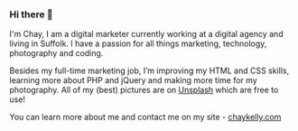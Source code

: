 ### Hi there 👋

I'm Chay, I am a digital marketer currently working at a digital agency and living in Suffolk. I have a passion for all things marketing, technology, photography and coding.

Besides my full-time marketing job, I’m improving my HTML and CSS skills, learning more about PHP and jQuery and making more time for my photography. All of my (best) pictures are on [Unsplash](https://https://unsplash.com/@chaykelly_/) which are free to use!

You can learn more about me and contact me on my site - [chaykelly.com](https://chaykelly.com/)


<!--
**ChayKelly/chaykelly** is a ✨ _special_ ✨ repository because its `README.md` (this file) appears on your GitHub profile.

Here are some ideas to get you started:

- 🔭 I’m currently working on ...
- 🌱 I’m currently learning ...
- 👯 I’m looking to collaborate on ...
- 🤔 I’m looking for help with ...
- 💬 Ask me about ...
- 📫 How to reach me: ...
- 😄 Pronouns: ...
- ⚡ Fun fact: ...
-->
 
